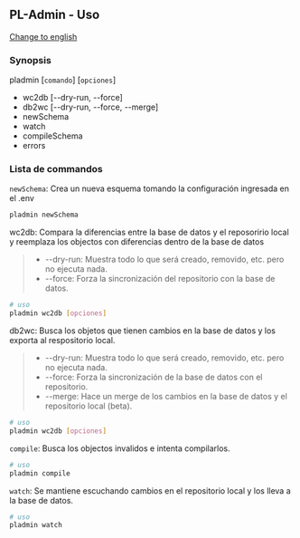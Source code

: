 ## PL-Admin - Uso
[Change to english](usage.md)

### Synopsis
pladmin [`comando`] [`opciones`]
- wc2db [--dry-run, --force]
- db2wc [--dry-run, --force, --merge]
- newSchema
- watch
- compileSchema
- errors


### Lista de commandos
`newSchema`: Crea un nueva esquema tomando la configuración ingresada en el .env
```sh
pladmin newSchema
```

wc2db: Compara la diferencias entre la base de datos y el reposoririo local y reemplaza los objectos con diferencias dentro de la base de datos
> - --dry-run: Muestra todo lo que será creado, removido, etc. pero no ejecuta nada.
> - --force: Forza la sincronización del repositorio con la base de datos.

```sh
# uso
pladmin wc2db [opciones]
```

db2wc: Busca los objetos que tienen cambios en la base de datos y los exporta al respositorio local.
> - --dry-run: Muestra todo lo que será creado, removido, etc. pero no ejecuta nada.
> - --force: Forza la sincronización de la base de datos con el repositorio.
> - --merge: Hace un merge de los cambios en la base de datos y el repositorio local (beta). 
```sh
# uso
pladmin wc2db [opciones]
```

`compile`: Busca los objectos invalidos e intenta compilarlos.
```sh
# uso
pladmin compile
```

`watch`: Se mantiene escuchando cambios en el repositorio local y los lleva a la base de datos.
```sh
# uso
pladmin watch
```
